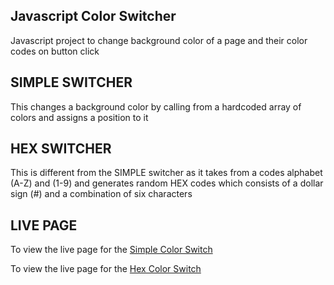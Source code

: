 ## Javascript Color Switcher

Javascript project to change background color of a page and their color codes on button click

## SIMPLE SWITCHER

This changes a background color by calling from a hardcoded array of colors and assigns a position to it

## HEX SWITCHER

This is different from the SIMPLE switcher as it takes from a codes alphabet (A-Z) and (1-9) and generates random HEX codes which consists of a dollar sign (#) and a combination of six characters

## LIVE PAGE

To view the live page for the <a href="https://trillionclues.github.io/color-switcher/index.html">Simple Color Switch</a>

To view the live page for the <a href="https://trillionclues.github.io/color-switcher/hex.html">Hex Color Switch</a>

